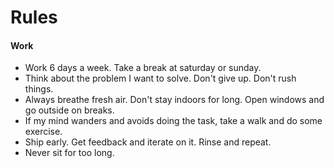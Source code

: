 # Rules

#### Work
- Work 6 days a week. Take a break at saturday or sunday.
- Think about the problem I want to solve. Don't give up. Don't rush things.
- Always breathe fresh air. Don't stay indoors for long. Open windows and go outside on breaks.
- If my mind wanders and avoids doing the task, take a walk and do some exercise.
- Ship early. Get feedback and iterate on it. Rinse and repeat.
- Never sit for too long.

